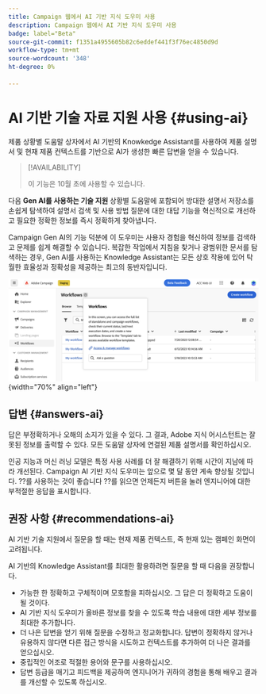 ```yaml
---
title: Campaign 웹에서 AI 기반 지식 도우미 사용
description: Campaign 웹에서 AI 기반 지식 도우미 사용
badge: label="Beta"
source-git-commit: f1351a4955605b82c6eddef441f3f76ec4850d9d
workflow-type: tm+mt
source-wordcount: '348'
ht-degree: 0%

---
```


# AI 기반 기술 자료 지원 사용 {#using-ai}

제품 상황별 도움말 상자에서 AI 기반의 Knowkedge Assistant를 사용하여 제품 설명서 및 현재 제품 컨텍스트를 기반으로 AI가 생성한 빠른 답변을 얻을 수 있습니다.

>[!AVAILABILITY]
>
>이 기능은 10월 초에 사용할 수 있습니다.

다음 **Gen AI를 사용하는 기술 지원** 상황별 도움말에 포함되어 방대한 설명서 저장소를 손쉽게 탐색하여 설명서 검색 및 사용 방법 질문에 대한 대답 기능을 혁신적으로 개선하고 필요한 정확한 정보를 즉시 정확하게 찾아냅니다.

Campaign Gen AI의 기능 덕분에 이 도우미는 사용자 경험을 혁신하여 정보를 검색하고 문제를 쉽게 해결할 수 있습니다. 복잡한 작업에서 지침을 찾거나 광범위한 문서를 탐색하는 경우, Gen AI를 사용하는 Knowledge Assistant는 모든 상호 작용에 있어 탁월한 효율성과 정확성을 제공하는 최고의 동반자입니다.

![](assets/ask-a-question.png){width="70%" align="left"}

<!--
## Consent {#consent-ai}

Campaign knowledge assistant embeeded in the contextual help boxes uses AI. Your use of this capability constitutes consent that the information you provide in your session will be collected, used, disclosed, and retained by Adobe in accordance with the terms of Adobe's Customer Feedback Program. Please do not provide any personal information about yourself or other parties (including your name or contact information) in the knowledge assistant.

## Privacy {#privacy-ai}

Your data is encrypted and private following our standard data protection practices. Learn more about [Adobe Privacy Policies](https://www.adobe.com/privacy/policy.html){target="_blank"}.

The knowledge assistant AI capability does not use your data to train our models. We do not allow any partners or 3rd parties to use your data for training their models or any other purpose.

For information specific to Adobe AI policies in Experience Cloud apps and solutions, refer to [this page](https://business.adobe.com/products/sensei/adobe-sensei.html){target="_blank"}.
-->

## 답변 {#answers-ai}

답은 부정확하거나 오해의 소지가 있을 수 있다. 그 결과, Adobe 지식 어시스턴트는 잘못된 정보를 출력할 수 있다. 모든 도움말 상자에 연결된 제품 설명서를 확인하십시오.

인공 지능과 머신 러닝 모델은 특정 사용 사례를 더 잘 해결하기 위해 시간이 지남에 따라 개선된다. Campaign AI 기반 지식 도우미는 앞으로 몇 달 동안 계속 향상될 것입니다. ??를 사용하는 것이 좋습니다 ??를 읽으면 언제든지 버튼을 눌러 엔지니어에 대한 부적절한 응답을 표시합니다.

## 권장 사항  {#recommendations-ai}

AI 기반 기술 지원에서 질문을 할 때는 현재 제품 컨텍스트, 즉 현재 있는 캠페인 화면이 고려됩니다.

AI 기반의 Knowledge Assistant를 최대한 활용하려면 질문을 할 때 다음을 권장합니다.

* 가능한 한 정확하고 구체적이며 모호함을 피하십시오. 그 답은 더 정확하고 도움이 될 것이다.
* AI 기반 지식 도우미가 올바른 정보를 찾을 수 있도록 학습 내용에 대한 세부 정보를 최대한 추가합니다.
* 더 나은 답변을 얻기 위해 질문을 수정하고 정교화합니다. 답변이 정확하지 않거나 유용하지 않다면 다른 접근 방식을 시도하고 컨텍스트를 추가하여 더 나은 결과를 얻으십시오.
* 중립적인 어조로 적절한 용어와 문구를 사용하십시오.
* 답변 등급을 매기고 피드백을 제공하여 엔지니어가 귀하의 경험을 통해 배우고 결과를 개선할 수 있도록 하십시오.


